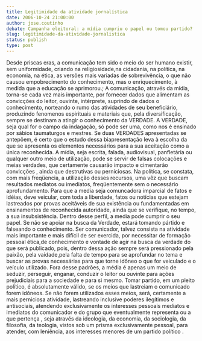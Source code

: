 ```yaml
---
title: Legitimidade da atividade jornalística
date: 2006-10-24 21:00:00
author: jose.coutinho
debate: Campanha eleitoral: a mídia cumpriu o papel ou tomou partido?
slug: legitimidade-da-atividade-jornalistica
status: publish 
type: post
---
```


Desde priscas eras, a comunicação tem sido o meio do ser humano existir, sem uniformidade, criando na religiosidade,na cidadania, na política, na economia, na ética, as versões mais variadas de sobrevivência, o que não causou empobrecimento do conhecimento, mas o enriquecimento, à medida que a educação se aprimorou.;
A comunicação, através da mídia, torna-se cada vez mais importante, por fornecer dados que alimentam as convicções do leitor, ouvinte, intérprete, suprindo de dados o conhecimento, norteando o rumo das atividades de seu beneficiário, produzindo fenomenos espirituais e materiais que, pela diversificação, sempre se destinam a atingir o conhecimento da VERDADE.
A VERDADE, seja qual for o campo da indagação, só pode ser uma, como nos é ensinado por sábios taumaturgos e mestres.
Se duas VERDADES apresentadas se antepõem, é certo que o estudo dessa biapresentação leva à escolha da que se apresenta os elementos necessários para a sua aceitação como a única reconhecida.
A mídia, seja escrita, falada, audiovisual, panfletária ou qualquer outro meio de utilização, pode se servir de falsas colocações e meias verdades, que certamente causarão impacto e cimentarão convicções , ainda que destrutivas ou perniciosas.
Na política, se constata, com mais freqüencia, a utilização desses recursos, uma vêz que buscam resultados mediatos ou imediatos, freqüentemente sem o necessário aprofundamento.
Para que a media seja comuncadora imparcial de fatos e idéias, deve veicular, com toda a liberdade, fatos ou notícias que estejam lastreados por provas aceitáveis de sua existência ou fundamentadas em ensinamentos de reconhecida autoridade, ainda que se verifique, no tempo, a sua insubsistência.
Dentro desse perfil, a media pode cumprir o seu papel. Se não se apoiar na busca da Verdade, estará tomando pártido e falseando o conhecimento.
Ser comunicador, talvez consista na atividade mais importante e mais difícil de ser exercida, por necessitar de formação pessoal ética,de conhecimento e vontade de agir na busca da verdade do que será publicado, pois, dentro dessa ação sempre será pressionado pela paixão, pela vaidade,pela falta de tempo para se aprofundar no tema e buscar as provas necessárias para que torne idôneo o que for veiculado e o veículo utilizado. Fora desse padrões, a média é apenas um meio de seduzir, perseguir, enganar, conduzir o leitor ou ouvinte para ações prejudiciais para a sociedade e para si mesmo.
Tomar partido, em um pleito político, é absolutamente válido, se os meios que lastreiam o comunicado forem idôneos. Se não forem utilizados esses meios, será, certamente a mais perniciosa atividade, lastreando inclusive poderes ilegítimos e antisociais, atendendo exclusivamente os interesses pessoais mediatos e imediatos do comunicador e do grupo que eventualmente representa ou a que pertença , seja através da ideologia, da economia, da sociologia, da filosofia, da teologia, vistos sob um prisma exclusivamente pessoal, para atender, com leniência, aos interesses menores de um partido político .
